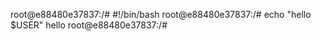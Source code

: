 root@e88480e37837:/# #!/bin/bash
root@e88480e37837:/# echo "hello $USER"
hello
root@e88480e37837:/#
